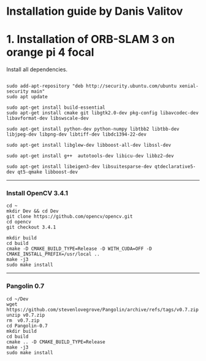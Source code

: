 # Installation guide by Danis Valitov
# 1. Installation of ORB-SLAM 3 on orange pi 4 focal
Install all dependencies.
```shell

sudo add-apt-repository "deb http://security.ubuntu.com/ubuntu xenial-security main"
sudo apt update

sudo apt-get install build-essential
sudo apt-get install cmake git libgtk2.0-dev pkg-config libavcodec-dev libavformat-dev libswscale-dev

sudo apt-get install python-dev python-numpy libtbb2 libtbb-dev libjpeg-dev libpng-dev libtiff-dev libdc1394-22-dev

sudo apt-get install libglew-dev libboost-all-dev libssl-dev

sudo apt-get install g++  autotools-dev libicu-dev libbz2-dev

sudo apt-get install libeigen3-dev libsuitesparse-dev qtdeclarative5-dev qt5-qmake libboost-dev

```
---

### Install OpenCV 3.4.1
```shell
cd ~
mkdir Dev && cd Dev
git clone https://github.com/opencv/opencv.git
cd opencv
git checkout 3.4.1
```
```shell
mkdir build
cd build
cmake -D CMAKE_BUILD_TYPE=Release -D WITH_CUDA=OFF -D CMAKE_INSTALL_PREFIX=/usr/local ..
make -j3
sudo make install
```
---

### Pangolin 0.7
```shell
cd ~/Dev
wget https://github.com/stevenlovegrove/Pangolin/archive/refs/tags/v0.7.zip
unzip v0.7.zip 
rm  v0.7.zip 
cd Pangolin-0.7
mkdir build
cd build
cmake .. -D CMAKE_BUILD_TYPE=Release 
make -j3 
sudo make install
```
